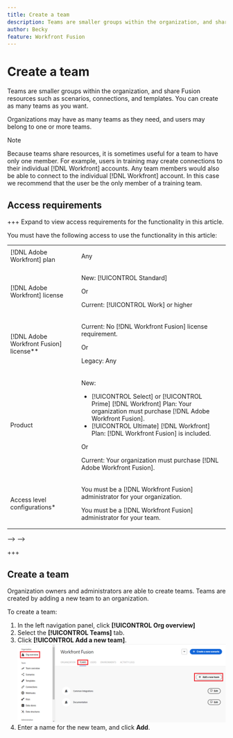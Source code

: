 ```yaml
---
title: Create a team
description: Teams are smaller groups within the organization, and share Fusion resources such as scenarios, connections, and templates. You can create as many teams as you want.
author: Becky
feature: Workfront Fusion
---
```

# Create a team

<!--Affected by IMS-->

Teams are smaller groups within the organization, and share Fusion resources such as scenarios, connections, and templates. You can create as many teams as you want.

Organizations may have as many teams as they need, and users may belong to one or more teams.

>[!NOTE]
>
>Because teams share resources, it is sometimes useful for a team to have only one member. For example, users in training may create connections to their individual [!DNL Workfront] accounts. Any team members would also be able to connect to the individual [!DNL Workfront] account. In this case we recommend that the user be the only member of a training team.

## Access requirements

+++ Expand to view access requirements for the functionality in this article.

You must have the following access to use the functionality in this article:

<table style="table-layout:auto">
 <col> 
 <col> 
 <tbody> 
  <tr> 
   <td role="rowheader">[!DNL Adobe Workfront] plan</td> 
   <td> <p>Any</p> </td> 
  </tr> 
  <tr data-mc-conditions=""> 
   <td role="rowheader">[!DNL Adobe Workfront] license</td> 
   <td> <p>New: [!UICONTROL Standard]</p><p>Or</p><p>Current: [!UICONTROL Work] or higher</p> </td> 
  </tr> 
  <tr> 
   <td role="rowheader">[!DNL Adobe Workfront Fusion] license**</td> 
   <td>
   <p>Current: No [!DNL Workfront Fusion] license requirement.</p>
   <p>Or</p>
   <p>Legacy: Any </p>
   </td> 
  </tr> 
  <tr> 
   <td role="rowheader">Product</td> 
   <td>
   <p>New:</p> <ul><li>[!UICONTROL Select] or [!UICONTROL Prime] [!DNL Workfront] Plan: Your organization must purchase [!DNL Adobe Workfront Fusion].</li><li>[!UICONTROL Ultimate] [!DNL Workfront] Plan: [!DNL Workfront Fusion] is included.</li></ul>
   <p>Or</p>
   <p>Current: Your organization must purchase [!DNL Adobe Workfront Fusion].</p>
   </td> 
  </tr>
  <tr data-mc-conditions=""> 
   <td role="rowheader">Access level configurations*</td> 
   <td> 
     <p>You must be a [!DNL Workfront Fusion] administrator for your organization.</p>
     <p>You must be a [!DNL Workfront Fusion] administrator for your team.</p>
   </td> 
  </tr> 
   </td> 
  </tr> 
 </tbody> 
</table>

<!--<!--For more detail about the information in this table, see [Access requirements in Workfront documentation](/help/quicksilver/administration-and-setup/add-users/access-levels-and-object-permissions/access-level-requirements-in-documentation.md).-->-->

<!--<!--For information on [!DNL Adobe Workfront Fusion] licenses, see [[!DNL Adobe Workfront Fusion] licenses](../../workfront-fusion/get-started/license-automation-vs-integration.md).-->-->

+++



## Create a team 

Organization owners and administrators are able to create teams. Teams are created by adding a new team to an organization.

To create a team:

1. In the left navigation panel, click **[!UICONTROL Org overview]**
1. Select the **[!UICONTROL Teams]** tab.
1. Click **[!UICONTROL Add a new team]**. 
   ![Create a team](assets/create-new-team-button.png)
1. Enter a name for the new team, and click **Add**.

